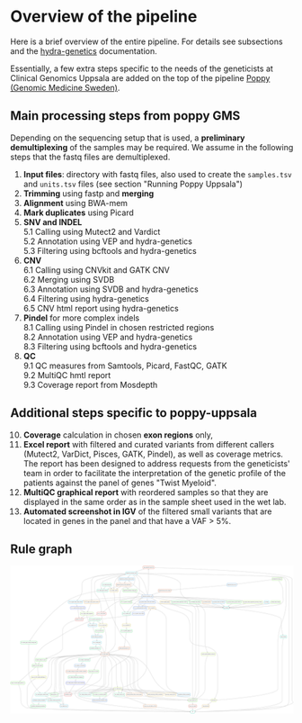 # Overview of the pipeline
Here is a brief overview of the entire pipeline. For details see subsections and the [hydra-genetics](https://github.com/hydra-genetics/hydra-genetics) documentation.

Essentially, a few extra steps specific to the needs of the geneticists at Clinical Genomics Uppsala are added
on the top of the pipeline [Poppy (Genomic Medicine Sweden)](https://github.com/genomic-medicine-sweden/poppy).


## Main processing steps from poppy GMS

Depending on the sequencing setup that is used, a **preliminary demultiplexing** of the samples may be required.
We assume in the following steps that the fastq files are demultiplexed.

1. **Input files**: directory with fastq files, also used to create the `samples.tsv` and `units.tsv` files (see section "Running Poppy Uppsala")
2. **Trimming** using fastp and **merging**
3. **Alignment** using BWA-mem
4. **Mark duplicates** using Picard
5. **SNV and INDEL**  
  5.1 Calling using Mutect2 and Vardict  
  5.2 Annotation using VEP and hydra-genetics  
  5.3 Filtering using bcftools and hydra-genetics  
6. **CNV**  
  6.1 Calling using CNVkit and GATK CNV  
  6.2 Merging using SVDB  
  6.3 Annotation using SVDB and hydra-genetics  
  6.4 Filtering using hydra-genetics  
  6.5 CNV html report using hydra-genetics
7. **Pindel** for more complex indels  
  8.1 Calling using Pindel in chosen restricted regions  
  8.2 Annotation using VEP and hydra-genetics  
  8.3 Filtering using bcftools and hydra-genetics  
9. **QC**  
  9.1 QC measures from Samtools, Picard, FastQC, GATK  
  9.2 MultiQC hmtl report  
  9.3 Coverage report from Mosdepth  

## Additional steps specific to poppy-uppsala
10. **Coverage** calculation in chosen **exon regions** only,
11. **Excel report** with filtered and curated variants from different callers (Mutect2, VarDict, Pisces, GATK, 
    Pindel), as well as coverage metrics. The report has been designed to address requests from the geneticists' team 
    in order to facilitate the interpretation of the genetic profile of the patients against the panel of genes "Twist 
    Myeloid".
12. **MultiQC graphical report** with reordered samples so that they are displayed in the same order as 
    in the sample sheet used in the wet lab.
13. **Automated screenshot in IGV** of the filtered small variants that are located in genes in the panel and that 
    have a VAF > 5%.

## Rule graph
![rulegraph](images/rulegraph.png)
